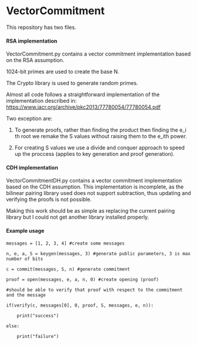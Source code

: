 # VectorCommitment

This repository has two files.

<h4>RSA implementation</h4>
VectorCommitment.py contains a vector commitment implementation based on the RSA assumption.

1024-bit primes are used to create the base N.

The Crypto library is used to generate random primes.

Almost all code follows a straightforward implementation of the implementation described in: https://www.iacr.org/archive/pkc2013/77780054/77780054.pdf

Two exception are:

1. To generate proofs, rather than finding the product then finding the e_i th root we remake the S values without raising them to the e_ith power.

2. For creating S values we use a divide and conquer approach to speed up the proccess (applies to key generation and proof generation).

<h4>CDH implementation</h4>
VectorCommitmentDH.py contains a vector commitment implementation based on the CDH assumption.
This implementation is incomplete, as the bilinear pairing library used does not support subtraction, thus updating and verifying the proofs is not possible. 

Making this work should be as simple as replacing the current pairing library but I could not get another library installed properly.


<h4>Example usage</h4>

```
messages = [1, 2, 3, 4] #create some messages

n, e, a, S = keygen(messages, 3) #generate public parameters, 3 is max number of bits

c = commit(messages, S, n) #generate commitment

proof = open(messages, e, a, n, 0) #create opening (proof)

#should be able to verify that proof with respect to the commitment and the message

if(verify(c, messages[0], 0, proof, S, messages, e, n)): 

    print("success")
  
else:
 
    print("failure")
```
